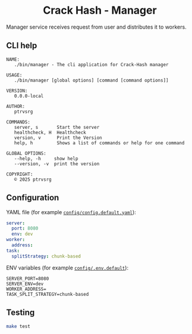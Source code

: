 <h1 align="center">Crack Hash - Manager</h1>

Manager service receives request from user and distributes it to workers.

## CLI help

```
NAME:
   ./bin/manager - The cli application for Crack-Hash manager

USAGE:
   ./bin/manager [global options] [command [command options]]

VERSION:
   0.0.0-local

AUTHOR:
   ptrvsrg

COMMANDS:
   server, s       Start the server
   healthcheck, H  Healthcheck
   version, v      Print the Version
   help, h         Shows a list of commands or help for one command

GLOBAL OPTIONS:
   --help, -h     show help
   --version, -v  print the version

COPYRIGHT:
   © 2025 ptrvsrg
```

## Configuration

YAML file (for example [`config/config.default.yaml`](./config/config.default.yaml)):

```yaml
server:
  port: 8080
  env: dev
worker:
  address:
task:
  splitStrategy: chunk-based
```

ENV variables (for example [`config/.env.default`](./config/.env.default)):

```dotenv
SERVER_PORT=8080
SERVER_ENV=dev
WORKER_ADDRESS=
TASK_SPLIT_STRATEGY=chunk-based
```

## Testing

```bash
make test
```